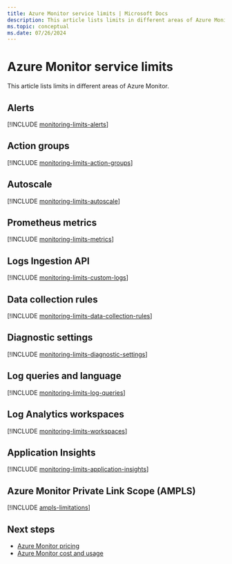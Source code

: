 ```yaml
---
title: Azure Monitor service limits | Microsoft Docs
description: This article lists limits in different areas of Azure Monitor.
ms.topic: conceptual
ms.date: 07/26/2024
---
```


# Azure Monitor service limits

This article lists limits in different areas of Azure Monitor.

## Alerts

[!INCLUDE [monitoring-limits-alerts](../alerts/includes/azure-monitor-limits-alerts.md)]

## Action groups

[!INCLUDE [monitoring-limits-action-groups](../alerts/includes/azure-monitor-limits-action-groups.md)]

## Autoscale

[!INCLUDE [monitoring-limits-autoscale](includes/azure-monitor-limits-autoscale.md)]

## Prometheus metrics

[!INCLUDE [monitoring-limits-metrics](../essentials/includes/azure-monitor-limits-metrics.md)]

## Logs Ingestion API

[!INCLUDE [monitoring-limits-custom-logs](../logs/includes/azure-monitor-limits-custom-logs.md)]

## Data collection rules

[!INCLUDE [monitoring-limits-data-collection-rules](includes/azure-monitor-limits-data-collection-rules.md)]

## Diagnostic settings

[!INCLUDE [monitoring-limits-diagnostic-settings](includes/azure-monitor-limits-diagnostic-settings.md)]

## Log queries and language

[!INCLUDE [monitoring-limits-log-queries](../logs/includes/azure-monitor-limits-log-queries.md)]

## Log Analytics workspaces

[!INCLUDE [monitoring-limits-workspaces](../logs/includes/azure-monitor-limits-workspaces.md)]

## Application Insights

[!INCLUDE [monitoring-limits-application-insights](../app/includes/application-insights-limits.md)]

## Azure Monitor Private Link Scope (AMPLS)

[!INCLUDE [ampls-limitations](includes/ampls-limitations.md)]

## Next steps

* [Azure Monitor pricing](https://azure.microsoft.com/pricing/details/monitor/)
* [Azure Monitor cost and usage](cost-usage.md)
